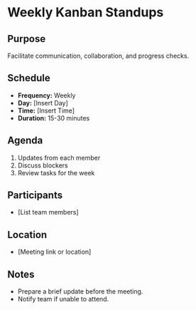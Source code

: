 # Weekly Kanban Standups

## Purpose
Facilitate communication, collaboration, and progress checks.

## Schedule
- **Frequency:** Weekly
- **Day:** [Insert Day]
- **Time:** [Insert Time]
- **Duration:** 15-30 minutes

## Agenda
1. Updates from each member
2. Discuss blockers
3. Review tasks for the week

## Participants
- [List team members]

## Location
- [Meeting link or location]

## Notes
- Prepare a brief update before the meeting.
- Notify team if unable to attend.
